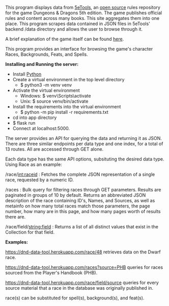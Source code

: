This program displays data from [5eTools](https://5e.tools/index.html), an [open source](https://github.com/TheGiddyLimit/TheGiddyLimit.github.io) rules repository for the game Dungeons & Dragons 5th edition.
The game publishes official rules and content across many books. This site aggregates them into one place.
This program scrapes data contained in JSON files in 5eTools' backend /data directory and allows the user to browse through it.

A brief explanation of the game itself can be found [here](https://dnd.wizards.com/basics-play).

This program provides an interface for browsing the game's character Races, Backgrounds, Feats, and Spells.

**Installing and Running the server:**
- Install [Python](https://www.python.org/downloads/)
- Create a virtual environment in the top level directory
	- $ python3 -m venv venv
- Activate the virtual environment
	- Windows: $ venv\Scripts\activate
	- Unix: $ source venv/bin/activate
- Install the requirements into the virtual environment
	- $ python -m pip install -r requirements.txt
- cd into app directory
- $ flask run
- Connect at localhost:5000.

The server provides an API for querying the data and returning it as JSON. There are three similar endpoints per data type and one index, for a total of 13 routes. All are accessed through GET alone.

Each data type has the same API options, subsituting the desired data type. Using Race as an example:

/race/<int:raceid> : Fetches the complete JSON representation of a single race, requested by a numeric ID.

/races : Bulk query for filtering races through GET parameters. Results are paginated in groups of 10 by default. Returns an abbreviated JSON description of the race containing ID's, Names, and Sources, as well as metainfo on how many total races match those parameters, the page number, how many are in this page, and how many pages worth of results there are.

/race/field/<string:field> : Returns a list of all distinct values that exist in the Collection for that field.

**Examples:**

https://dnd-data-tool.herokuapp.com/race/48 retrieves data on the Dwarf race.

https://dnd-data-tool.herokuapp.com/races?source=PHB queries for races sourced from the Player's Handbook (PHB).

https://dnd-data-tool.herokuapp.com/race/field/source queries for every source material that a race in the database was originally published in.

race(s) can be substituted for spell(s), background(s), and feat(s).